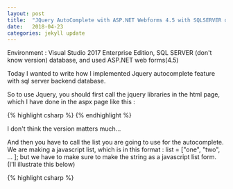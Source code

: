 ```yaml
---
layout: post
title:  "JQuery AutoComplete with ASP.NET Webforms 4.5 with SQLSERVER database"
date:   2018-04-23
categories: jekyll update
---
```


Environment : Visual Studio 2017 Enterprise Edition, SQL SERVER (don't know version) database, 
and used ASP.NET web forms(4.5)

Today I wanted to write how I implemented Jquery autocomplete feature with sql server backend database.

So to use Jquery, you should first call the jquery libraries in the html page, 
which I have done in the aspx page like this :

{% highlight csharp %}
    <script type="text/javascript" src="Scripts/jquery-1.12.4.js"></script>
    <script type="text/javascript" src="Scripts/jquery-ui-1.12.1.js"></script>
    <link rel="stylesheet" type="text/css" href="Content/jquery-ui.css" />
{% endhighlight %}

I don't think the version matters much...

And then you have to call the list you are going to use for the autocomplete.
We are making a javascript list, 
which is in this format : list = ["one", "two", ... ];
but we have to make sure to make the string as a javascript list form. (I'll illustrate this below)

{% highlight csharp %}
    <script type="text/javascript">
        $(function() {
            var someTags = [<%= someList %>];
			
            $("#<%= someTextBox.ClientID %>").autocomplete({
                source: someTags
            });
        });
    </script>
{% endhighlight %}

So for some explanation here, we are using jquery with web froms syntax.
<% %> these are called inline expressions in .NET Frameworks and there are several kinds of them..
Reference : https://support.microsoft.com/en-us/help/976112/introduction-to-asp-net-inline-expressions-in-the-net-framework

So  [<%= someList %>] are displaying expression that contains Response.Write... which means,
it brings data from the backend. Also note that we cannot get someTextBox even though it's an ID 
directly on the aspx page, and we have to get the ClientID attribute which is the ID on the html page rendered after.

So as we are done for the frontEnd, let's get to the backend.. 
There would be multiple ways to implement this, but this is how I implemented it...

so in the backend, I just made a class object and instantiated it directly.. such as

{% highlight csharp %}
	public string someList = "";
{% endhighlight %}

And then finally, I make my someList in the pageLoad function.

I'm not gonna lie, I still don't get all the order of things happenning in the asp.net web forms 
lifecycle, but one thing is sure.. the jquery happens after the pageLoad function..
so that's how it's done. 

Actually $(function() {}) is a shorthand for $(document).ready() so.. anyway,

I won't write all the crazy things I wrote in my page_load function,
just the part we need for the autocomplete function which would be..

{% highlight csharp %}
        protected void Page_Load(object sender, EventArgs e)
        {
            string queryString = "select something from someWhere";

            string constr = ConfigurationManager.ConnectionStrings["conn"].ConnectionString;

            using (SqlConnection connection = new SqlConnection(constr))
            {
                using (SqlCommand command = new SqlCommand(queryString, connection))
                {
                    connection.Open();

                    using (SqlDataReader reader = command.ExecuteReader())
                    {
                        while (reader.Read())
                        {
                            if (string.IsNullOrEmpty(someList))
                            {
                                vendorList += "\"" + reader["someThing"].ToString() + "\"";
                            }
                            else
                            {
                                vendorList += ", \"" + reader["someThing"].ToString() + "\"";
                            }
                        }
                    }
                }
			}
		}
{% endhighlight %}


So the if else loop is where we manipulate the string to be the javascript string list,
and rest is the database connection.

Happy Coding!
